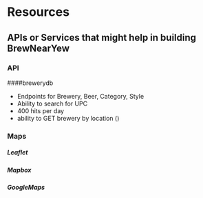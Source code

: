 # Resources 
## APIs or Services that might help in building BrewNearYew

### API
####brewerydb
- Endpoints for Brewery, Beer, Category, Style
- Ability to search for UPC
- 400 hits per day
- ability to GET brewery by location ()

### Maps
##### Leaflet 

##### Mapbox

##### GoogleMaps



